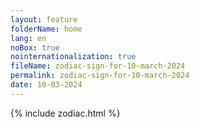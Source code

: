```yaml
---
layout: feature
folderName: home
lang: en
noBox: true
nointernationalization: true
fileName: zodiac-sign-for-10-march-2024
permalink: zodiac-sign-for-10-march-2024
date: 10-03-2024
---
```

{% include zodiac.html %}

